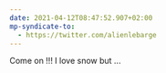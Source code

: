 ```yaml
---
date: 2021-04-12T08:47:52.907+02:00
mp-syndicate-to:
  - https://twitter.com/alienlebarge
---
```

Come on !!!
I love snow but ...
